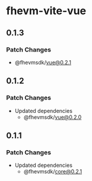 # fhevm-vite-vue

## 0.1.3

### Patch Changes

- @fhevmsdk/vue@0.2.1

## 0.1.2

### Patch Changes

- Updated dependencies
  - @fhevmsdk/vue@0.2.0

## 0.1.1

### Patch Changes

- Updated dependencies
  - @fhevmsdk/core@0.2.1
